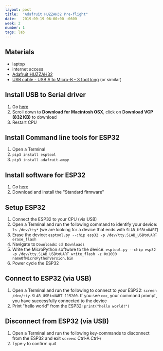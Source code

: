 ```yaml
---
layout: post
title:  "Adafruit HUZZAH32 Pre-flight"
date:   2019-09-19 06:00:00 -0600
week: 2
number: 1
tags: lab
---
```


## Materials

* laptop
* internet access
* [Adafruit HUZZAH32](https://www.adafruit.com/product/3591)
* [USB cable - USB A to Micro-B - 3 foot long](https://www.adafruit.com/product/592) (or similar)


## Install USB to Serial driver

1. Go [here](https://www.silabs.com/products/development-tools/software/usb-to-uart-bridge-vcp-drivers)
2. Scroll down to **Download for Macintosh OSX**, click on **Download VCP (832 KB)** to download
3. Restart CPU


## Install Command line tools for ESP32

1. Open a Terminal
2. `pip3 install esptool`
3. `pip3 install adafruit-ampy`


## Install software for ESP32

1. Go [here](https://micropython.org/download/#esp32)
2. Download and install the "Standard firmware"


## Setup ESP32

1. Connect the ESP32 to your CPU (via USB)
2. Open a Terminal and run the following command to identify your device: `ls /dev/tty*` (we are looking for a device that ends with `SLAB_USBtoUART`)
3. Erase the device: `esptool.py --chip esp32 -p /dev/tty.SLAB_USBtoUART erase_flash`
4. Navigate to `Downloads`: `cd Downloads`
5. Write the MicroPython software to the device: `esptool.py --chip esp32 -p /dev/tty.SLAB_USBtoUART write_flash -z 0x1000 nameOfMicroPythonVersion.bin`
6. Power cycle the ESP32


## Connect to ESP32 (via USB)

1. Open a Terminal and run the following to connect to your ESP32: `screen /dev/tty.SLAB_USBtoUART 115200`. If you see `>>>`, your command prompt, you have successfully connected to the device
2. Print "hello world" from the ESP32: `print("hello world!")`


## Disconnect from ESP32 (via USB)

1. Open a Terminal and run the following key-commands to disconnect from the ESP32 and exit `screen`: Ctrl-A Ctrl-\
2. Type `y` to confirm quit
